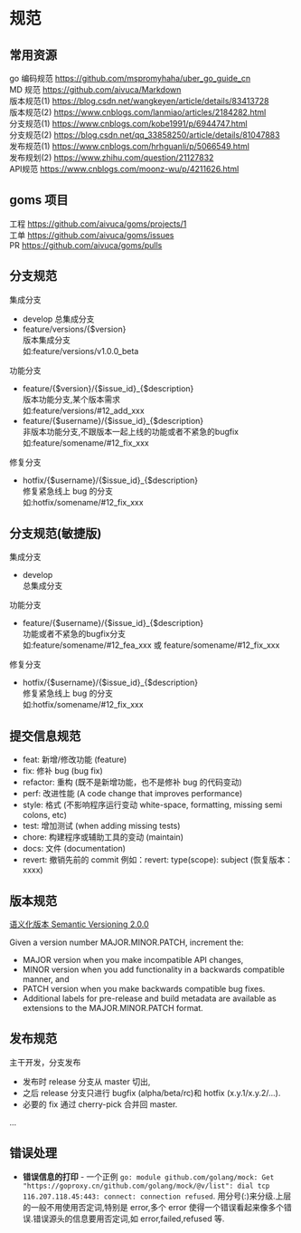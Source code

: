 # 规范

## 常用资源

go 编码规范 https://github.com/mspromyhaha/uber_go_guide_cn  
MD 规范 https://github.com/aivuca/Markdown  
版本规范(1) https://blog.csdn.net/wangkeyen/article/details/83413728  
版本规范(2) https://www.cnblogs.com/lanmiao/articles/2184282.html  
分支规范(1)  https://www.cnblogs.com/kobe1991/p/6944747.html  
分支规范(2)  https://blog.csdn.net/qq_33858250/article/details/81047883  
发布规范(1)  https://www.cnblogs.com/hrhguanli/p/5066549.html  
发布规划(2)  https://www.zhihu.com/question/21127832  
API规范  https://www.cnblogs.com/moonz-wu/p/4211626.html  

## goms 项目

工程 https://github.com/aivuca/goms/projects/1  
工单 https://github.com/aivuca/goms/issues  
PR   https://github.com/aivuca/goms/pulls  

## 分支规范

集成分支  

- develop
  总集成分支  
- feature/versions/{$version}  
  版本集成分支  
  如:feature/versions/v1.0.0_beta  

功能分支  

- feature/{$version}/{$issue_id}_{$description}  
  版本功能分支,某个版本需求  
  如:feature/versions/#12_add_xxx  
- feature/{$username}/{$issue_id}_{$description}  
  非版本功能分支,不跟版本一起上线的功能或者不紧急的bugfix  
  如:feature/somename/#12_fix_xxx  

修复分支

- hotfix/{$username}/{$issue_id}_{$description}  
  修复紧急线上 bug 的分支  
  如:hotfix/somename/#12_fix_xxx  

## 分支规范(敏捷版)

集成分支  

- develop  
  总集成分支  

功能分支  

- feature/{$username}/{$issue_id}_{$description}  
  功能或者不紧急的bugfix分支  
  如:feature/somename/#12_fea_xxx 或 feature/somename/#12_fix_xxx  

修复分支

- hotfix/{$username}/{$issue_id}_{$description}  
  修复紧急线上 bug 的分支  
  如:hotfix/somename/#12_fix_xxx  

## 提交信息规范

- feat: 新增/修改功能 (feature)
- fix: 修补 bug (bug fix)
- refactor: 重构 (既不是新增功能，也不是修补 bug 的代码变动)
- perf: 改进性能 (A code change that improves performance)
- style: 格式 (不影响程序运行变动 white-space, formatting, missing semi colons, etc)
- test: 增加测试 (when adding missing tests)
- chore: 构建程序或辅助工具的变动 (maintain)
- docs: 文件 (documentation)
- revert: 撤销先前的 commit 例如：revert: type(scope): subject (恢复版本：xxxx)

## 版本规范

[语义化版本 Semantic Versioning 2.0.0](https://semver.org/)

Given a version number MAJOR.MINOR.PATCH, increment the:

- MAJOR version when you make incompatible API changes,
- MINOR version when you add functionality in a backwards compatible manner, and
- PATCH version when you make backwards compatible bug fixes.
- Additional labels for pre-release and build metadata are available as extensions to the MAJOR.MINOR.PATCH format.

## 发布规范

主干开发，分支发布

- 发布时 release 分支从 master 切出,
- 之后 release 分支只进行 bugfix (alpha/beta/rc)和 hotfix (x.y.1/x.y.2/...). 
- 必要的 fix 通过 cherry-pick 合并回 master.

...

## 错误处理

- **错误信息的打印** - 一个正例 `go: module github.com/golang/mock: Get "https://goproxy.cn/github.com/golang/mock/@v/list": dial tcp 116.207.118.45:443: connect: connection refused`. 用分号(:)来分级.上层的一般不用使用否定词,特别是 error,多个 error 使得一个错误看起来像多个错误.错误源头的信息要用否定词,如 error,failed,refused 等.

